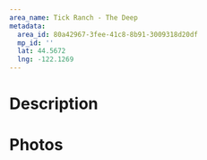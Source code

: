 ```yaml
---
area_name: Tick Ranch - The Deep
metadata:
  area_id: 80a42967-3fee-41c8-8b91-3009318d20df
  mp_id: ''
  lat: 44.5672
  lng: -122.1269
---
```

# Description

# Photos

